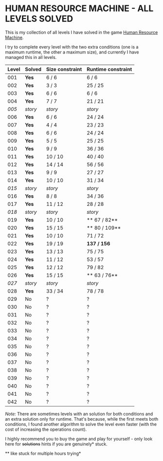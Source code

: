 HUMAN RESOURCE MACHINE  - ALL LEVELS SOLVED
===========================================

This is my collection of all levels I have solved in the game [Human Resource Machine](http://tomorrowcorporation.com/humanresourcemachine).

I try to complete every level with the two extra conditions (one is a maximum runtime, the other a maximum size), and currently I have managed this in all levels.

 Level | Solved  | Size constraint | Runtime constraint
-------|---------|-----------------|--------------------
 001   | **Yes** |   6 /   6       |     6 /   6
 002   | **Yes** |   3 /   3       |    25 /  25
 003   | **Yes** |   6 /   6       |     6 /   6
 004   | **Yes** |   7 /   7       |    21 /  21
 *005* | *story* |  *story*        | *story*   
 006   | **Yes** |   6 /   6       |    24 /  24
 007   | **Yes** |   4 /   4       |    23 /  23
 008   | **Yes** |   6 /   6       |    24 /  24
 009   | **Yes** |   5 /   5       |    25 /  25
 010   | **Yes** |   9 /   9       |    36 /  36
 011   | **Yes** |  10 /  10       |    40 /  40
 012   | **Yes** |  14 /  14       |    56 /  56
 013   | **Yes** |   9 /   9       |    27 /  27
 014   | **Yes** |  10 /  10       |    31 /  34
 *015* | *story* |  *story*        | *story*  
 016   | **Yes** |   8 /   8       |    34 /  36
 017   | **Yes** |  11 /  12       |    28 /  28
 *018* | *story* |  *story*        | *story*  
 019   | **Yes** |  10 /  10       | ** 67 /  82**
 020   | **Yes** |  15 /  15       | ** 80 / 109**
 021   | **Yes** |  10 /  10       |    71 /  72
 022   | **Yes** |  19 /  19       | **137 / 156**
 023   | **Yes** |  13 /  13       |    75 / 75 
 024   | **Yes** |  11 /  12       |    53 / 57 
 025   | **Yes** |  12 /  12       |    79 / 82 
 026   | **Yes** |  15 /  15       | ** 63 / 76**
 *027* | *story* |  *story*        | *story*  
 028   | **Yes** |  33 /  34       |    78 / 78 
 029   | No      |     ?           |     ?    
 030   | No      |     ?           |     ?    
 031   | No      |     ?           |     ?    
 032   | No      |     ?           |     ?    
 033   | No      |     ?           |     ?    
 034   | No      |     ?           |     ?    
 035   | No      |     ?           |     ?    
 036   | No      |     ?           |     ?    
 037   | No      |     ?           |     ?    
 038   | No      |     ?           |     ?    
 039   | No      |     ?           |     ?    
 040   | No      |     ?           |     ?    
 041   | No      |     ?           |     ?    
 042   | No      |     ?           |     ?    

*Note:* There are sometimes levels with an solution for both conditions and an extra solution only for runtime. That's because, while the first meets both conditions, I found another algorithm to solve the level even faster (with the cost of increasing the operations count).

I highly recommend you to buy the game and play for yourself - only look here for ~~solutions~~ hints if you are genuinely* stuck.


** like stuck for multiple hours trying*
